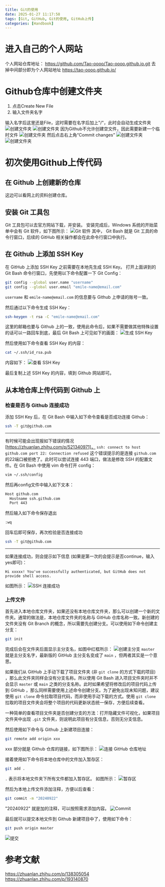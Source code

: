 ```yaml
---
title: Git的使用
date: 2025-01-27 11:17:58
tags: [Git, GitHub, Git的使用, GitHub上传]
categories: [Handbook]
---
```


# 进入自己的个人网站
个人网站仓库地址：
https://github.com/Tao-oooo/Tao-oooo.github.io.git
去掉中间部分即为个人网站地址
https://tao-oooo.github.io/

# Github仓库中创建文件夹
1. 点击Create New File
2. 输入文件夹名字

输入名字后这里还是File，这时需要在名字后加上"/"，此时会自动生成文件夹
![创建文件夹](../images/Git的使用/image-10.png)
![创建文件夹](../images/Git的使用/image-11.png)
因为Github不允许创建空文件，因此需要新建一个临时文件
![创建文件夹](../images/Git的使用/image-12.png)
然后点击右上角“Commit changes”
![创建文件夹](../images/Git的使用/image-13.png)
![创建文件夹](../images/Git的使用/image-14.png)

# 初次使用Github上传代码
## 在 Github 上创建新的仓库
这边可以看网上的资料创建仓库。

## 安装 Git 工具包
Git 工具包可以去官方网站下载，并安装。
安装完成后，Windows 系统的开始菜单中会有 Git 软件，如下图所示：
![Git 软件](../images/Git的使用/image-9.png)
其中， Git Bash 就是 Git 工具的命令行窗口，后续的 GitHub 相关操作都会在此命令行窗口中执行。

## 在 Github 上添加 SSH Key
在 GitHub 上添加 SSH Key 之前需要在本地先生成 SSH Key。
打开上面讲到的 Git Bash 命令行窗口，先使用以下命令配置一下 Git Config：
```bash
git config --global user.name "username"
git config --global user.email "emile-name@email.com"
```
`username` 和 `emile-name@email.com` 的信息要与 Github 上申请的账号一致。

然后通过以下命令生成 SSH Key：
```bash
ssh-keygen -t rsa -C "emile-name@email.com"
```
这里的邮箱也要与 Github 上的一致，使用此命令后，如果不需要做其他特殊设置的话可以一路回车到底，最后 Git Bash 上可见如下的画面：
![生成 SSH Key](../images/Git的使用/image-1.png)

然后使用如下命令查看 SSH Key 的内容：
```bash
cat ~/.ssh/id_rsa.pub
```
内容如下：
![查看 SSH Key](../images/Git的使用/image-2.png)

最后复制上述 SSH Key 的内容，填到 Github 网站即可。

## 从本地仓库上传代码到 Github 上
### 检查是否与 Github 连接成功
添加 SSH Key 后，在 Git Bash 中输入如下命令查看是否成功连接 Github：
```bash
ssh -T git@github.com
```

---

有时候可能会出现报如下错误的情况 [https://zhuanlan.zhihu.com/p/521340971]，
`ssh: connect to host github.com port 22: Connection refused` 这个错误提示的是连接 `github.com` 的22端口被拒绝了。此时可以尝试连接 443 端口，做法是修改 SSH 的配置文件。在 Git Bash 中使用 vim 命令打开 config：
```bash
vim ~/.ssh/config
```
然后再config文件中输入如下文本：
```bash
Host github.com
  Hostname ssh.github.com
  Port 443
```
然后输入如下命令保存退出
```bash
:wq
```
回车后即可保存，再次检验是否连接成功
```bash
ssh -T git@github.com
```

---

如果连接成功，则会提示如下信息 (如果是第一次的会提示是否continue，输入yes即可)：
```
Hi xxxxx! You've successfully authenticated, but GitHub does not
provide shell access.
```
如图所示：
![SSH 连接成功](../images/Git的使用/image-3.png)

### 上传文件
首先进入本地仓库文件夹，如果还没有本地仓库文件夹，那么可以创建一个新的文件夹。通常的做法是，本地仓库文件夹的名称与 GitHub 仓库名称一致。新创建的文件夹没有 Git Branch 的概念，所以需要先创建分支。可以使用如下命令创建主分支：
```bash
git init
```
完成后会在文件夹后面显示主分支名，如图中红框所示：
![创建主分支](../images/Git的使用/image-4.png)
`master` 就是主分支名字，最新版的 GitHub 主分支名变成了 `main` ，但两者其实是一个意思。

如果我们从 GitHub 上手动下载了项目文件夹 (非 `git clone` 的方式下载的项目) ，那么此文件夹同样会没有分支名称。所以使用 Git Bash 进入项目文件夹时并不会显示 `master` 或 `main` 之类的分支名称。此时如果希望将修改后的项目代码上传到 GitHub ，那么同样需要使用上述命令创建分支。为了避免出现未知问题，建议使用 `git clone` 命令拉取项目代码，而非使用手动下载的方式。使用 `git clone` 拉取的项目文件夹会将整个项目的代码更新状态统一保存，方便后续查看。

一种简单的查看项目文件夹是否创建分支的方法：打开隐藏文件可视化，如果项目文件夹中出现 `.git` 文件夹，则说明此项目有分支信息，否则无分支信息。

然后使用如下命令与 Github 上新建项目连接：
```bash
git remote add origin xxx
```
xxx 部分就是 Github 仓库的链接，如下图所示：
![连接 GitHub 仓库地址](../images/Git的使用/image-5.png)

接着使用如下命令将本地仓库中的文件加入暂存区：
```bash
git add .
```
`.` 表示将本地文件夹下所有文件都加入暂存区。
如图所示：
![暂存区](../images/Git的使用/image-6.png)

然后为本地上传文件添加注释，方便以后查看：
```bash
git commit -m "20240922"
```
"20240922" 就是加的注释，可以按照需求添加内容。
![Commit](../images/Git的使用/image-7.png)

最后就可以提交本地文件到 Github 新建项目中了，使用如下命令：
```bash
git push origin master
```
![提交](../images/Git的使用/image-8.png)

# 参考文献

https://zhuanlan.zhihu.com/p/138305054
https://zhuanlan.zhihu.com/p/193140870